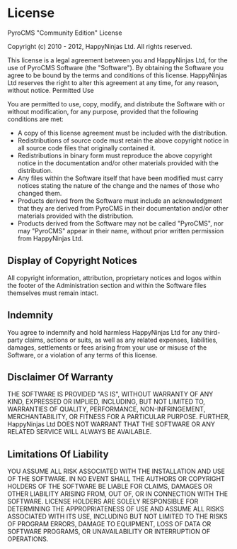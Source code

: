 # License

PyroCMS "Community Edition" License

Copyright (c) 2010 - 2012, HappyNinjas Ltd.
All rights reserved.

This license is a legal agreement between you and HappyNinjas Ltd, for the use of PyroCMS Software (the "Software"). By obtaining the Software you agree to be bound by the terms and conditions of this license. HappyNinjas Ltd reserves the right to alter this agreement at any time, for any reason, without notice.
Permitted Use

You are permitted to use, copy, modify, and distribute the Software with or without modification, for any purpose, provided that the following conditions are met:

* A copy of this license agreement must be included with the distribution.
* Redistributions of source code must retain the above copyright notice in all source code files that originally contained it.
* Redistributions in binary form must reproduce the above copyright notice in the documentation and/or other materials provided with the distribution.
* Any files within the Software itself that have been modified must carry notices stating the nature of the change and the names of those who changed them.
* Products derived from the Software must include an acknowledgment that they are derived from PyroCMS in their documentation and/or other materials provided with the distribution.
* Products derived from the Software may not be called "PyroCMS", nor may "PyroCMS" appear in their name, without prior written permission from HappyNinjas Ltd.

## Display of Copyright Notices

All copyright information, attribution, proprietary notices and logos within the footer of the Administration section and within the Software files themselves must remain intact.

## Indemnity

You agree to indemnify and hold harmless HappyNinjas Ltd for any third-party claims, actions or suits, as well as any related expenses, liabilities, damages, settlements or fees arising from your use or misuse of the Software, or a violation of any terms of this license.

## Disclaimer Of Warranty

THE SOFTWARE IS PROVIDED "AS IS", WITHOUT WARRANTY OF ANY KIND, EXPRESSED OR IMPLIED, INCLUDING, BUT NOT LIMITED TO, WARRANTIES OF QUALITY, PERFORMANCE, NON-INFRINGEMENT, MERCHANTABILITY, OR FITNESS FOR A PARTICULAR PURPOSE. FURTHER, HappyNinjas Ltd DOES NOT WARRANT THAT THE SOFTWARE OR ANY RELATED SERVICE WILL ALWAYS BE AVAILABLE.

## Limitations Of Liability

YOU ASSUME ALL RISK ASSOCIATED WITH THE INSTALLATION AND USE OF THE SOFTWARE. IN NO EVENT SHALL THE AUTHORS OR COPYRIGHT HOLDERS OF THE SOFTWARE BE LIABLE FOR CLAIMS, DAMAGES OR OTHER LIABILITY ARISING FROM, OUT OF, OR IN CONNECTION WITH THE SOFTWARE. LICENSE HOLDERS ARE SOLELY RESPONSIBLE FOR DETERMINING THE APPROPRIATENESS OF USE AND ASSUME ALL RISKS ASSOCIATED WITH ITS USE, INCLUDING BUT NOT LIMITED TO THE RISKS OF PROGRAM ERRORS, DAMAGE TO EQUIPMENT, LOSS OF DATA OR SOFTWARE PROGRAMS, OR UNAVAILABILITY OR INTERRUPTION OF OPERATIONS.